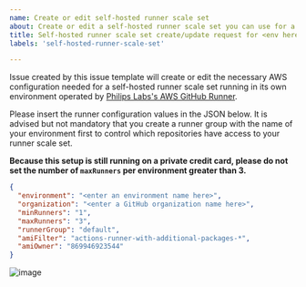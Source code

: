 ```yaml
---
name: Create or edit self-hosted runner scale set
about: Create or edit a self-hosted runner scale set you can use for a workflow
title: Self-hosted runner scale set create/update request for <env here>
labels: 'self-hosted-runner-scale-set'

---
```


Issue created by this issue template will create or edit the necessary AWS configuration needed for a self-hosted runner scale set running in its own environment operated by [Philips Labs's AWS GitHub Runner](https://github.com/philips-labs/terraform-aws-github-runner).

Please insert the runner configuration values in the JSON below. It is advised but not mandatory that you create a runner group with the name of your environment first to control which repositories have access to your runner scale set.


**Because this setup is still running on a private credit card, please do not set the number of `maxRunners` per environment greater than 3.**

```json
{
  "environment": "<enter an environment name here>",
  "organization": "<enter a GitHub organization name here>",
  "minRunners": "1",
  "maxRunners": "3",
  "runnerGroup": "default",
  "amiFilter": "actions-runner-with-additional-packages-*",
  "amiOwner": "869946923544"
}
```

![image](https://user-images.githubusercontent.com/1872314/106927306-52228b80-6712-11eb-9cb8-11e91d719b9a.png)
